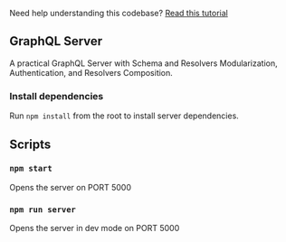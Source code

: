 Need help understanding this codebase? [Read this tutorial](https://betterprogramming.pub/architecting-a-graphql-api-codebase-in-node-js-3a951cd7f0f4)

## GraphQL Server

A practical GraphQL Server with Schema and Resolvers Modularization, Authentication, and Resolvers Composition.

### Install dependencies

Run `npm install` from the root to install server dependencies.

## Scripts

### `npm start`

Opens the server on PORT 5000

### `npm run server`

Opens the server in dev mode on PORT 5000
